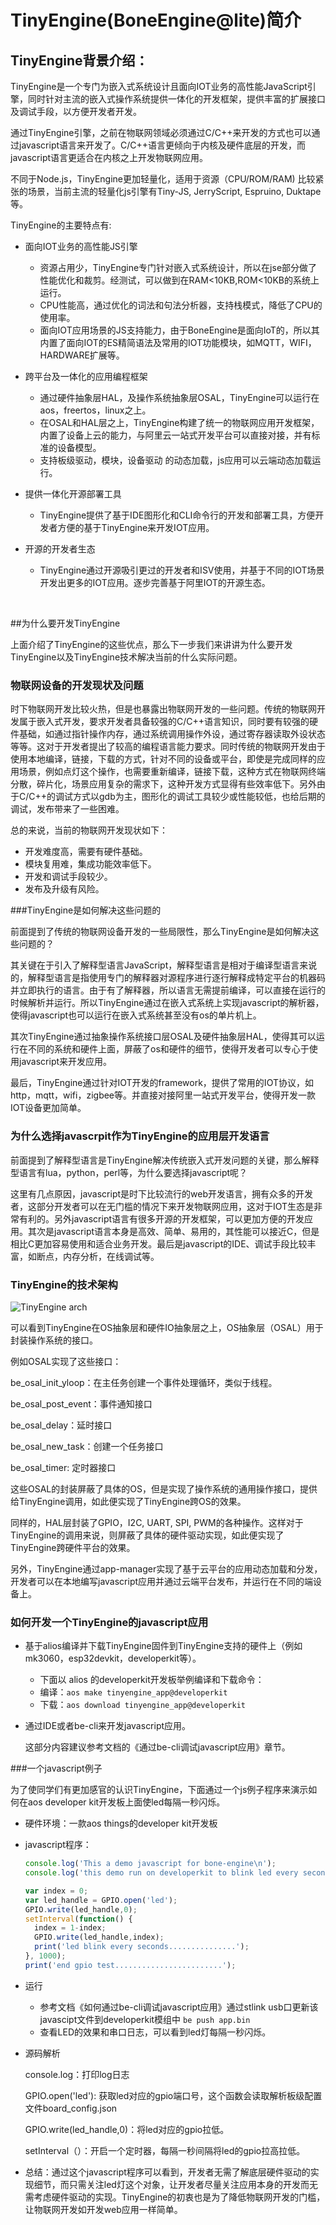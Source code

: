 # TinyEngine(BoneEngine@lite)简介



## TinyEngine背景介绍：

TinyEngine是一个专门为嵌入式系统设计且面向IOT业务的高性能JavaScript引擎，同时针对主流的嵌入式操作系统提供一体化的开发框架，提供丰富的扩展接口及调试手段，以方便开发者开发。

通过TinyEngine引擎，之前在物联网领域必须通过C/C++来开发的方式也可以通过javascript语言来开发了。C/C++语言更倾向于内核及硬件底层的开发，而javascript语言更适合在内核之上开发物联网应用。

不同于Node.js，TinyEngine更加轻量化，适用于资源（CPU/ROM/RAM) 比较紧张的场景，当前主流的轻量化js引擎有Tiny-JS, JerryScript, Espruino, Duktape等。

TinyEngine的主要特点有:

* 面向IOT业务的高性能JS引擎

  * 资源占用少，TinyEngine专门针对嵌入式系统设计，所以在jse部分做了性能优化和裁剪。经测试，可以做到在RAM<10KB,ROM<10KB的系统上运行。
  * CPU性能高，通过优化的词法和句法分析器，支持栈模式，降低了CPU的使用率。
  * 面向IOT应用场景的JS支持能力，由于BoneEngine是面向IoT的，所以其内置了面向IOT的ES精简语法及常用的IOT功能模块，如MQTT，WIFI，HARDWARE扩展等。

* 跨平台及一体化的应用编程框架

  - 通过硬件抽象层HAL，及操作系统抽象层OSAL，TinyEngine可以运行在aos，freertos，linux之上。
  - 在OSAL和HAL层之上，TinyEngine构建了统一的物联网应用开发框架，内置了设备上云的能力，与阿里云一站式开发平台可以直接对接，并有标准的设备模型。
  - 支持板级驱动，模块，设备驱动 的动态加载，js应用可以云端动态加载运行。

* 提供一体化开源部署工具

  * TinyEngine提供了基于IDE图形化和CLI命令行的开发和部署工具，方便开发者方便的基于TinyEngine来开发IOT应用。

* 开源的开发者生态

  * TinyEngine通过开源吸引更过的开发者和ISV使用，并基于不同的IOT场景开发出更多的IOT应用。逐步完善基于阿里IOT的开源生态。

    ​

##为什么要开发TinyEngine

上面介绍了TinyEngine的这些优点，那么下一步我们来讲讲为什么要开发TinyEngine以及TinyEngine技术解决当前的什么实际问题。

### 物联网设备的开发现状及问题

时下物联网开发比较火热，但是也暴露出物联网开发的一些问题。传统的物联网开发属于嵌入式开发，要求开发者具备较强的C/C++语言知识，同时要有较强的硬件基础，如通过指针操作内存，通过系统调用操作外设，通过寄存器读取外设状态等等。这对于开发者提出了较高的编程语言能力要求。同时传统的物联网开发由于使用本地编译，链接，下载的方式，针对不同的设备或平台，即使是完成同样的应用场景，例如点灯这个操作，也需要重新编译，链接下载，这种方式在物联网终端分散，碎片化，场景应用复杂的需求下，这种开发方式显得有些效率低下。另外由于C/C++的调试方式以gdb为主，图形化的调试工具较少或性能较低，也给后期的调试，发布带来了一些困难。

总的来说，当前的物联网开发现状如下：

* 开发难度高，需要有硬件基础。
* 模块复用难，集成功能效率低下。
* 开发和调试手段较少。
* 发布及升级有风险。

###TinyEngine是如何解决这些问题的

前面提到了传统的物联网设备开发的一些局限性，那么TinyEngine是如何解决这些问题的？

其关键在于引入了解释型语言JavaScript，解释型语言是相对于编译型语言来说的，解释型语言是指使用专门的解释器对源程序进行逐行解释成特定平台的机器码并立即执行的语言。由于有了解释器，所以语言无需提前编译，可以直接在运行的时候解析并运行。所以TinyEngine通过在嵌入式系统上实现javascript的解析器，使得javascript也可以运行在嵌入式系统甚至没有os的单片机上。

其次TinyEngine通过抽象操作系统接口层OSAL及硬件抽象层HAL，使得其可以运行在不同的系统和硬件上面，屏蔽了os和硬件的细节，使得开发者可以专心于使用javascript来开发应用。

最后，TinyEngine通过针对IOT开发的framework，提供了常用的IOT协议，如http，mqtt，wifi，zigbee等。并直接对接阿里一站式开发平台，使得开发一款IOT设备更加简单。

### 为什么选择javascrpit作为TinyEngine的应用层开发语言

前面提到了解释型语言是TinyEngine解决传统嵌入式开发问题的关键，那么解释型语言有lua，python，perl等，为什么要选择javascript呢？

这里有几点原因，javascript是时下比较流行的web开发语言，拥有众多的开发者，这部分开发者可以在无门槛的情况下来开发物联网应用，这对于IOT生态是非常有利的。另外javascript语言有很多开源的开发框架，可以更加方便的开发应用。其次是javascript语言本身是高效、简单、易用的，其性能可以接近C，但是相比C更加容易使用和适合业务开发。最后是javascript的IDE、调试手段比较丰富，如断点，内存分析，在线调试等。

### TinyEngine的技术架构

![TinyEngine arch](https://img.alicdn.com/tfs/TB1zK7JruOSBuNjy0FdXXbDnVXa-550-351.png)

可以看到TinyEngine在OS抽象层和硬件IO抽象层之上，OS抽象层（OSAL）用于封装操作系统的接口。

例如OSAL实现了这些接口：

be_osal_init_yloop：在主任务创建一个事件处理循环，类似于线程。

be_osal_post_event：事件通知接口

be_osal_delay：延时接口

be_osal_new_task：创建一个任务接口

be_osal_timer: 定时器接口

这些OSAL的封装屏蔽了具体的OS，但是实现了操作系统的通用操作接口，提供给TinyEngine调用，如此便实现了TinyEngine跨OS的效果。

同样的，HAL层封装了GPIO，I2C, UART, SPI, PWM的各种操作。这样对于TinyEngine的调用来说，则屏蔽了具体的硬件驱动实现，如此便实现了TinyEngine跨硬件平台的效果。

另外，TinyEngine通过app-manager实现了基于云平台的应用动态加载和分发，开发者可以在本地编写javascript应用并通过云端平台发布，并运行在不同的端设备上。

### 如何开发一个TinyEngine的javascript应用

* 基于alios编译并下载TinyEngine固件到TinyEngine支持的硬件上（例如mk3060，esp32devkit，developerkit等）。

  * 下面以 alios 的developerkit开发板举例编译和下载命令：
  * 编译：```aos make tinyengine_app@developerkit```
  * 下载：```aos download tinyengine_app@developerkit```

* 通过IDE或者be-cli来开发javascript应用。

  这部分内容建议参考文档的《通过be-cli调试javascript应用》章节。

###一个javascript例子

为了使同学们有更加感官的认识TinyEngine，下面通过一个js例子程序来演示如何在aos developer kit开发板上面使led每隔一秒闪烁。

* 硬件环境：一款aos things的developer kit开发板


* javascript程序：

  ```javascript
  console.log('This a demo javascript for bone-engine\n');
  console.log('this demo run on developerkit to blink led every second');

  var index = 0;
  var led_handle = GPIO.open('led');
  GPIO.write(led_handle,0);
  setInterval(function() {
  	index = 1-index;
  	GPIO.write(led_handle,index);
  	print('led blink every seconds...............');
  }, 1000);
  print('end gpio test........................');
  ```

* 运行

  * 参考文档《如何通过be-cli调试javascript应用》通过stlink usb口更新该javascipt文件到developerkit模组中 ```be push app.bin```
  * 查看LED的效果和串口日志，可以看到led灯每隔一秒闪烁。

* 源码解析

  console.log：打印log日志

  GPIO.open('led'): 获取led对应的gpio端口号，这个函数会读取解析板级配置文件board_config.json

  GPIO.write(led_handle,0)：将led对应的gpio拉低。

  setInterval（）：开启一个定时器，每隔一秒间隔将led的gpio拉高拉低。

* 总结：通过这个javascript程序可以看到，开发者无需了解底层硬件驱动的实现细节，而只需关注led灯这个对象，让开发者尽量关注应用本身的开发而无需考虑硬件驱动的实现。TinyEngine的初衷也是为了降低物联网开发的门槛，让物联网开发如开发web应用一样简单。